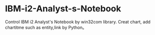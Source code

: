# IBM-i2-Analyst-s-Notebook
Control IBM i2 Analyst's Notebook by win32com library. Creat chart, add chartitme such as entity,link by Python。
